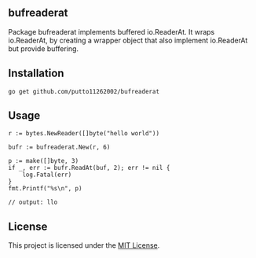 ## bufreaderat

Package bufreaderat implements buffered io.ReaderAt. It wraps io.ReaderAt, by creating a wrapper object that also implement io.ReaderAt but provide buffering.

## Installation

```
go get github.com/putto11262002/bufreaderat
```

## Usage

```
r := bytes.NewReader([]byte("hello world"))

bufr := bufreaderat.New(r, 6)

p := make([]byte, 3)
if _, err := bufr.ReadAt(buf, 2); err != nil {
	log.Fatal(err)
}
fmt.Printf("%s\n", p)

// output: llo
```

## License

This project is licensed under the [MIT License](https://github.com/putto11262002/bufreaderat/blob/master/LICENSE).
